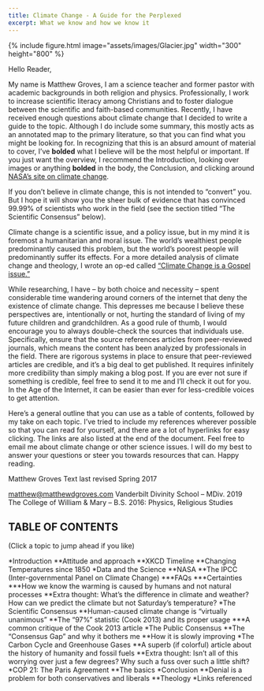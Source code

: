 ```yaml
---
title: Climate Change - A Guide for the Perplexed
excerpt: What we know and how we know it
---
```


{% include figure.html image="assets/images/Glacier.jpg" width="300" height="800" %}


Hello Reader,

My name is Matthew Groves, I am a science teacher and former pastor with academic backgrounds in both religion and physics. Professionally, I work to increase scientific literacy among Christians and to foster dialogue between the scientific and faith-based communities. Recently, I have received enough questions about climate change that I decided to write a guide to the topic. Although I do include some summary, this mostly acts as an annotated map to the primary literature, so that you can find what you might be looking for. In recognizing that this is an absurd amount of material to cover, I’ve **bolded** what I believe will be the most helpful or important. If you just want the overview, I recommend the Introduction, looking over images or anything **bolded** in the body, the Conclusion, and clicking around [NASA’s site on climate change](http://climate.nasa.gov/).

If you don’t believe in climate change, this is not intended to “convert” you. But I hope it will show you the sheer bulk of evidence that has convinced 99.99% of scientists who work in the field (see the section titled “The Scientific Consensus” below).

Climate change is a scientific issue, and a policy issue, but in my mind it is foremost a humanitarian and moral issue. The world’s wealthiest people predominantly caused this problem, but the world’s poorest people will predominantly suffer its effects. For a more detailed analysis of climate change and theology, I wrote an op-ed called [“Climate Change is a Gospel issue.”](https://baptistnews.com/article/climate-change-gospel-issue-time-christians-acknowledged/)

While researching, I have – by both choice and necessity – spent considerable time wandering around corners of the internet that deny the existence of climate change. This depresses me because I believe these perspectives are, intentionally or not, hurting the standard of living of my future children and grandchildren. As a good rule of thumb, I would encourage you to always double-check the sources that individuals use. Specifically, ensure that the source references articles from peer-reviewed journals, which means the content has been analyzed by professionals in the field. There are rigorous systems in place to ensure that peer-reviewed articles are credible, and it’s a big deal to get published. It requires infinitely more credibility than simply making a blog post. If you are ever not sure if something is credible, feel free to send it to me and I’ll check it out for you. In the Age of the Internet, it can be easier than ever for less-credible voices to get attention.

Here’s a general outline that you can use as a table of contents, followed by my take on each topic. I’ve tried to include my references wherever possible so that you can read for yourself, and there are a lot of hyperlinks for easy clicking. The links are also listed at the end of the document. Feel free to email me about climate change or other science issues. I will do my best to answer your questions or steer you towards resources that can. Happy reading.

Matthew Groves
Text last revised Spring 2017


[matthew@matthewdgroves.com](matthew@matthewdgroves.com)
Vanderbilt Divinity School – MDiv. 2019
The College of William & Mary – B.S. 2016: Physics, Religious Studies


## TABLE OF CONTENTS
(Click a topic to jump ahead if you like)

*Introduction
**Attitude and approach
**XKCD Timeline
**Changing Temperatures since 1850
*Data and the Science
**NASA
**The IPCC (Inter-governmental Panel on Climate Change)
***FAQs
***Certainties
***How we know the warming is caused by humans and not natural processes
**Extra thought: What’s the difference in climate and weather? How can we predict the climate but not Saturday’s temperature?
*The Scientific Consensus
**Human-caused climate change is “virtually unanimous”
**The “97%” statistic (Cook 2013) and its proper usage
***A common critique of the Cook 2013 article
*The Public Consensus
**The “Consensus Gap” and why it bothers me
**How it is slowly improving
*The Carbon Cycle and Greenhouse Gases
**A superb (if colorful) article about the history of humanity and fossil fuels
**Extra thought: Isn’t all of this worrying over just a few degrees? Why such a fuss over such a little shift?
*COP 21: The Paris Agreement
**The basics
*Conclusion
**Denial is a problem for both conservatives and liberals
**Theology
*Links referenced